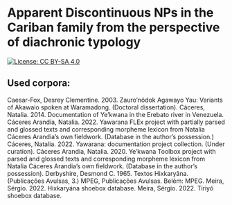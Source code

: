 # Apparent Discontinuous NPs in the Cariban family from the perspective of diachronic typology

[![License: CC BY-SA 4.0](https://img.shields.io/badge/License-CC_BY--SA_4.0-blue.svg)](https://creativecommons.org/licenses/by-sa/4.0/)

## Used corpora:
<a id="source-akawaiocaesar2003"> </a>Caesar-Fox, Desrey
Clementine. 2003. Zauro’nödok Agawayo Yau: Variants of Akawaio
spoken at Waramadong. (Doctoral dissertation).
<a id="source-caceres2014elar"> </a>Cáceres, Natalia. 2014.
Documentation of Ye’kwana in the Erebato river in Venezuela.
<a id="source-caceres2020flex"> </a>Cáceres Arandia, Natalia. 2022.
Yawarana FLEx project with partially parsed and glossed texts and
corresponding morpheme lexicon from Natalia Cáceres Arandia’s own
fieldwork. (Database in the author’s possession.)
<a id="source-caceres2022yawarana"> </a>Cáceres, Natalia. 2022.
Yawarana: documentation project collection. (Under curation).
<a id="source-caceresDByekwana"> </a>Cáceres Arandia, Natalia. 2020.
Ye’kwana Toolbox project with parsed and glossed texts and
corresponding morpheme lexicon from Natalia Cáceres Arandia’s own
fieldwork. (Database in the author’s possession).
<a id="source-derbyshire1965textos"> </a>Derbyshire,
Desmond C. 1965. Textos Hixkaryâna. (Publicações Avulsas, 3.) MPEG,
Publicações Avulsas. Belém: MPEG.
<a id="source-meiraDBhixka"> </a>Meira, Sérgio. 2022. Hixkaryána
shoebox database.
<a id="source-meiraDBtrio"> </a>Meira, Sérgio. 2022. Tiriyó shoebox
database.